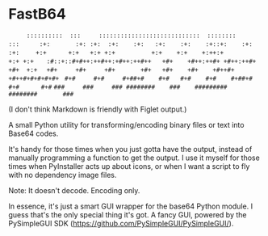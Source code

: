 # FastB64

`     ::::::::::  :::     ::::::::::::::::::::::::::::  ::::::::     :::`
`     :+:       :+: :+:  :+:    :+:   :+:    :+:    :+::+:    :+:   :+:`
`    +:+      +:+   +:+ +:+          +:+    +:+    +:++:+         +:+ +:+`
`   :#::+::#+#++:++#++:+#++:++#++   +#+    +#++:++#+ +#++:++#+  +#+  +:+`
`  +#+     +#+     +#+       +#+   +#+    +#+    +#++#+    +#++#+#+#+#+#+`
` #+#     #+#     #+##+#    #+#   #+#    #+#    #+##+#    #+#      #+#`
`###     ###     ### ########    ###    #########  ########       ###`

(I don't think Markdown is friendly with Figlet output.)

A small Python utility for transforming/encoding binary files or text into Base64 codes.

It's handy for those times when you just gotta have the output, instead of manually programming a function to get the output.
I use it myself for those times when PyInstaller acts up about icons, or when I want a script to fly with no dependency image files.

Note: It doesn't decode. Encoding only.

In essence, it's just a smart GUI wrapper for the base64 Python module. I guess that's the only special thing it's got. A fancy GUI, powered by the PySimpleGUI SDK (https://github.com/PySimpleGUI/PySimpleGUI/).
